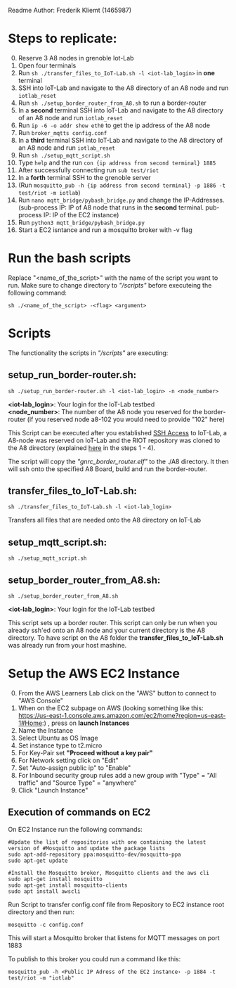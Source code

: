 Readme
Author: Frederik Kliemt (1465987)
# Steps to replicate:
0. Reserve 3 A8 nodes in grenoble Iot-Lab
1. Open four terminals
2. Run `sh ./transfer_files_to_IoT-Lab.sh -l <iot-lab_login>` in __one__ terminal
3. SSH into IoT-Lab and navigate to the A8 directory of an A8 node and run `iotlab_reset`
4. Run `sh ./setup_border_router_from_A8.sh` to run a border-router
5. In a __second__ terminal SSH into IoT-Lab and navigate to the A8 directory of an A8 node and run `iotlab_reset`
6. Run `ip -6 -o addr show eth0` to get the ip address of the A8 node
7. Run `broker_mqtts config.conf`
8. In a __third__ terminal SSH into IoT-Lab and navigate to the A8 directory of an A8 node and run `iotlab_reset`
9. Run `sh ./setup_mqtt_script.sh`
10. Type `help` and the run `con {ip address from second terminal} 1885`
11. After successfully connecting run `sub test/riot`
12. In a __forth__ terminal SSH to the grenoble server
13. (Run `mosquitto_pub -h {ip address from second terminal} -p 1886 -t test/riot -m iotlab`)
14. Run `nano mqtt_bridge/pybash_bridge.py` and change the IP-Addresses. (sub-process IP: IP of A8 node
that runs in the __second__ terminal. pub-process IP: IP of the EC2 instance)
15. Run `python3 mqtt_bridge/pybash_bridge.py`
16. Start a EC2 isntance and run a mosquitto broker with -v flag

# Run the bash scripts
Replace "<name_of_the_script>" with the name of the script you want to run. Make sure to change directory to _"/scripts"_ before executeing the following command:

```
sh ./<name_of_the_script> -<flag> <argument>
```

# Scripts
The functionality the scripts in _"/scripts"_ are executing:

## setup_run_border-router.sh: 
```
sh ./setup_run_border-router.sh -l <iot-lab_login> -n <node_number>
```
__<iot-lab_login>__: Your login for the IoT-Lab testbed
<br>
__<node_number>__: The number of the A8 node you reserved for the border-router (if you reserved node a8-102 you would need to provide "102" here)

This Script can be executed after you established [SSH Access](https://www.iot-lab.info/legacy/tutorials/ssh-access/index.html) to IoT-Lab, a A8-node was reserved on IoT-Lab and the RIOT repository was cloned to the A8 directory (explained [here](https://www.iot-lab.info/legacy/tutorials/riot-public-ipv6-a8-m3/index.html) in the steps 1 - 4). 

The script will copy the _"gnrc_border_router.elf"_ to the ./A8 directory. It then will ssh onto the specified A8 Board, build and run the border-router.

## transfer_files_to_IoT-Lab.sh:
```
sh ./transfer_files_to_IoT-Lab.sh -l <iot-lab_login>
```

Transfers all files that are needed onto the A8 directory on IoT-Lab

## setup_mqtt_script.sh:
```
sh ./setup_mqtt_script.sh
```

## setup_border_router_from_A8.sh: 
```
sh ./setup_border_router_from_A8.sh
```
__<iot-lab_login>__: Your login for the IoT-Lab testbed
<br>

This script sets up a border router. This script can only be run when you already ssh'ed onto an A8 node and your current
directory is the A8 directory. To have script 
on the A8 folder the __transfer_files_to_IoT-Lab.sh__ was already run from your host mashine.

# Setup the AWS EC2 Instance 
0. From the AWS Learners Lab click on the "AWS" button to connect to "AWS Console"
1. When on the EC2 subpage on AWS (looking something like this: https://us-east-1.console.aws.amazon.com/ec2/home?region=us-east-1#Home:)
, press on __launch Instances__
2. Name the Instance
3. Select Ubuntu as OS Image
4. Set instance type to t2.micro
5. For Key-Pair set __"Proceed without a key pair"__
6. For Network setting click on "Edit"
7. Set "Auto-assign public ip" to "Enable"
8. For Inbound security group rules add a new group with "Type" = "All traffic" and "Source Type" = "anywhere"
9. Click "Launch Instance"


## Execution of commands on EC2
On EC2 Instance run the following commands:
```
#Update the list of repositories with one containing the latest version of #Mosquitto and update the package lists
sudo apt-add-repository ppa:mosquitto-dev/mosquitto-ppa
sudo apt-get update

#Install the Mosquitto broker, Mosquitto clients and the aws cli
sudo apt-get install mosquitto
sudo apt-get install mosquitto-clients
sudo apt install awscli
```

Run Script to transfer config.conf file from Repository to EC2 instance root directory and then run:

```
mosquitto -c config.conf
```

This will start a Mosquitto broker that listens for MQTT messages on port 1883

To publish to this broker you could run a command like this:

```
mosquitto_pub -h <Public IP Adress of the EC2 instance› -p 1884 -t test/riot -m "iotlab"
```
